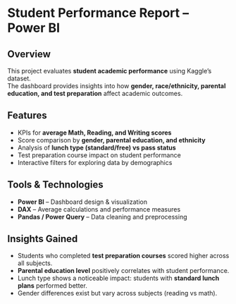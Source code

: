 # Student Performance Report – Power BI

##  Overview
This project evaluates **student academic performance** using Kaggle’s dataset.  
The dashboard provides insights into how **gender, race/ethnicity, parental education, and test preparation** affect academic outcomes.

##  Features
- KPIs for **average Math, Reading, and Writing scores**
- Score comparison by **gender, parental education, and ethnicity**
- Analysis of **lunch type (standard/free) vs pass status**
- Test preparation course impact on student performance
- Interactive filters for exploring data by demographics

##  Tools & Technologies
- **Power BI** – Dashboard design & visualization  
- **DAX** – Average calculations and performance measures  
- **Pandas / Power Query** – Data cleaning and preprocessing  

##  Insights Gained
- Students who completed **test preparation courses** scored higher across all subjects.  
- **Parental education level** positively correlates with student performance.  
- Lunch type shows a noticeable impact: students with **standard lunch plans** performed better.  
- Gender differences exist but vary across subjects (reading vs math).

